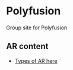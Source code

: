 # Polyfusion

Group site for Polyfusion

## AR content

   - [Types of AR here](website/pages/marker-based/ar-custom-barcode.html)
